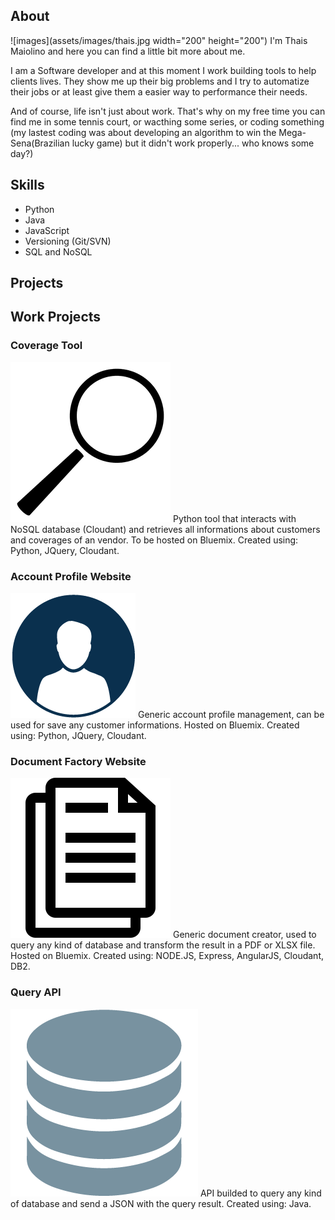 ## About

![images](assets/images/thais.jpg width="200" height="200") I'm Thais Maiolino and here you can find a little bit more about me.

I am a Software developer and at this moment I work building tools to help clients lives. They show me up their big problems and I try to automatize their jobs or at least give them a easier way to performance their needs.

And of course, life isn't just about work. That's why on my free time you can find me in some tennis court, or wacthing some series, or coding something (my lastest coding was about developing an algorithm to win the Mega-Sena(Brazilian lucky game) but it didn't work properly... who knows some day?)

## Skills

- Python
- Java
- JavaScript
- Versioning (Git/SVN)
- SQL and NoSQL

## Projects

## Work Projects
### Coverage Tool
![images](assets/images/coverage.png) Python tool that interacts with NoSQL database (Cloudant) and retrieves all informations about customers and coverages of an vendor.
To be hosted on Bluemix.
Created using: Python, JQuery, Cloudant.

### Account Profile Website
![images](assets/images/profile.png) Generic account profile management, can be used for save any customer informations.
Hosted on Bluemix.
Created using: Python, JQuery, Cloudant.

### Document Factory Website
![images](assets/images/document.png) Generic document creator, used to query any kind of database and transform the result in a PDF or XLSX file.
Hosted on Bluemix.
Created using: NODE.JS, Express, AngularJS, Cloudant, DB2.

### Query API
![images](assets/images/query.png) API builded to query any kind of database and send a JSON with the query result.
Created using: Java.








